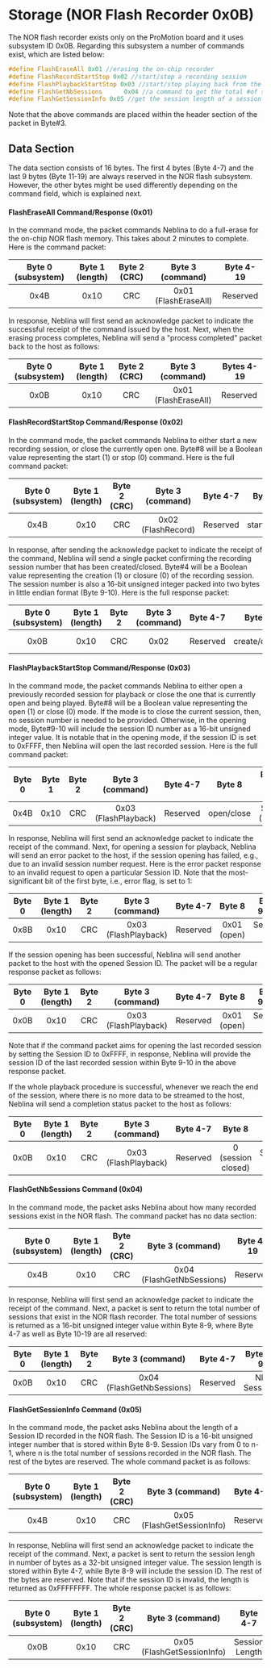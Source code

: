 # Storage (NOR Flash Recorder 0x0B)

The NOR flash recorder exists only on the ProMotion board and it uses subsystem ID 0x0B. Regarding this subsystem a number of commands exist, which are listed below:

```c 
#define FlashEraseAll 0x01 //erasing the on-chip recorder
#define FlashRecordStartStop 0x02 //start/stop a recording session
#define FlashPlaybackStartStop 0x03 //start/stop playing back from the recorder
#define FlashGetNbSessions		0x04 //a command to get the total #of sessions in the NOR flash, i.e., n
#define FlashGetSessionInfo	0x05 //get the session length of a session ID. IDs start from 0 to n-1
```

Note that the above commands are placed within the header section of the packet in Byte#3.

## Data Section
The data section consists of 16 bytes. The first 4 bytes (Byte 4-7) and the last 9 bytes (Byte 11-19) are always reserved in the NOR flash subsystem. However, the other bytes might be used differently depending on the command field, which is explained next.

#### FlashEraseAll Command/Response (0x01)
In the command mode, the packet commands Neblina to do a full-erase for the on-chip NOR flash memory. This takes about 2 minutes to complete. Here is the command packet:

| Byte 0 (subsystem) | Byte 1 (length) | Byte 2 (CRC) |  Byte 3 (command)  |Byte 4-19|
|:------------------:|:---------------:|:------------:|:------------------:|:-------:|
|        0x4B        |       0x10      |      CRC     |0x01 (FlashEraseAll)|Reserved |

In response, Neblina will first send an acknowledge packet to indicate the successful receipt of the command issued by the host. Next, when the erasing process completes, Neblina will send a "process completed" packet back to the host as follows:

| Byte 0 (subsystem) | Byte 1 (length) | Byte 2 (CRC) |  Byte 3 (command)  | Bytes 4-19 |
|:------------------:|:---------------:|:------------:|:------------------:|------------|
|        0x0B        |       0x10      |      CRC     |0x01 (FlashEraseAll)|  Reserved  |


#### FlashRecordStartStop Command/Response (0x02)
In the command mode, the packet commands Neblina to either start a new recording session, or close the currently open one. Byte#8 will be a Boolean value representing the start (1) or stop (0) command. Here is the full command packet:

| Byte 0 (subsystem) | Byte 1 (length) | Byte 2 (CRC) | Byte 3 (command) |Byte 4-7|  Byte 8  | Bytes 9-19 |
|:------------------:|:---------------:|:------------:|:----------------:|:------:|:--------:|------------|
|        0x4B        |       0x10      |      CRC     |0x02 (FlashRecord)|Reserved|start/stop|  Reserved  |

In response, after sending the acknowledge packet to indicate the receipt of the command, Neblina will send a single packet confirming the recording session number that has been created/closed. Byte#4 will be a Boolean value representing the creation (1) or closure (0) of the recording session. The session number is also a 16-bit unsigned integer packed into two bytes in little endian format (Byte 9-10). Here is the full response packet:

|Byte 0 (subsystem)|Byte 1 (length)|Byte 2|Byte 3 (command)| Byte 4-7 |   Byte 8   |Byte 9-10 |Bytes 11-19|
|:----------------:|:-------------:|:----:|:--------------:|:--------:|:----------:|:--------:|:---------:|
|       0x0B       |      0x10     | CRC  |      0x02      | Reserved |create/close|Session ID|  Reserved |

#### FlashPlaybackStartStop Command/Response (0x03)
In the command mode, the packet commands Neblina to either open a previously recorded session for playback or close the one that is currently open and being played. Byte#8 will be a Boolean value representing the open (1) or close (0) mode. If the mode is to close the current session, then, no session number is needed to be provided. Otherwise, in the opening mode, Byte#9-10 will include the session ID number as a 16-bit unsigned integer value. It is notable that in the opening mode, if the session ID is set to 0xFFFF, then Neblina will open the last recorded session. Here is the full command packet:

| Byte 0 | Byte 1 |Byte 2|  Byte 3 (command)  |Byte 4-7|  Byte 8  |Byte 9-10 (open mode)|Bytes 11-19|
|:------:|:------:|:----:|:------------------:|:------:|:--------:|:-------------------:|:---------:|
|  0x4B  |  0x10  | CRC  |0x03 (FlashPlayback)|Reserved|open/close|Session ID (Byte#8=1)| Reserved  |

In response, Neblina will first send an acknowledge packet to indicate the receipt of the command. Next, for opening a session for playback, Neblina will send an error packet to the host, if the session opening has failed, e.g., due to an invalid session number request. Here is the error packet response to an invalid request to open a particular Session ID. Note that the most-significant bit of the first byte, i.e., error flag, is set to 1:

| Byte 0 | Byte 1 (length) |Byte 2|  Byte 3 (command)  |Byte 4-7|   Byte 8  |Byte 9-10 |Bytes 11-19|
|:------:|:---------------:|:----:|:------------------:|:------:|:---------:|:--------:|:---------:|
|  0x8B  |       0x10      | CRC  |0x03 (FlashPlayback)|Reserved|0x01 (open)|Session ID| Reserved  |

If the session opening has been successful, Neblina will send another packet to the host with the opened Session ID. The packet will be a regular response packet as follows:

| Byte 0 | Byte 1 (length) |Byte 2|  Byte 3 (command)  |Byte 4-7|   Byte 8  |Byte 9-10 |Bytes 11-19|
|:------:|:---------------:|:----:|:------------------:|:------:|:---------:|:--------:|:---------:|
|  0x0B  |       0x10      | CRC  |0x03 (FlashPlayback)|Reserved|0x01 (open)|Session ID| Reserved  |

Note that if the command packet aims for opening the last recorded session by setting the Session ID to 0xFFFF, in response, Neblina will provide the session ID of the last recorded session within Byte 9-10 in the above response packet.

If the whole playback procedure is successful, whenever we reach the end of the session, where there is no more data to be streamed to the host, Neblina will send a completion status packet to the host as follows:

| Byte 0 | Byte 1 (length) |Byte 2|  Byte 3 (command)  |Byte 4-7|      Byte 8      |Byte 9-10 |Bytes 11-19 |
|:------:|:---------------:|:----:|:------------------:|:------:|:----------------:|:--------:|:----------:|
|  0x0B  |       0x10      | CRC  |0x03 (FlashPlayback)|Reserved|0 (session closed)|Session ID|  Reserved  |

#### FlashGetNbSessions Command (0x04)
In the command mode, the packet asks Neblina about how many recorded sessions exist in the NOR flash. The command packet has no data section:

| Byte 0 (subsystem) | Byte 1 (length) | Byte 2 (CRC) |     Byte 3 (command)    |Byte 4-19|
|:------------------:|:---------------:|:------------:|:-----------------------:|:-------:|
|        0x4B        |       0x10      |      CRC     |0x04 (FlashGetNbSessions)|Reserved |

In response, Neblina will first send an acknowledge packet to indicate the receipt of the command. Next, a packet is sent to return the total number of sessions that exist in the NOR flash recorder. The total number of sessions is returned as a 16-bit unsigned integer value within Byte 8-9, where Byte 4-7 as well as Byte 10-19 are all reserved:

| Byte 0 | Byte 1 (length) |Byte 2|     Byte 3 (command)    |Byte 4-7| Byte 8-9  |Bytes 10-19|
|:------:|:---------------:|:----:|:-----------------------:|:------:|:---------:|:---------:|
|  0x0B  |       0x10      | CRC  |0x04 (FlashGetNbSessions)|Reserved|Nb Sessions| Reserved  |

#### FlashGetSessionInfo Command (0x05)
In the command mode, the packet asks Neblina about the length of a Session ID recorded in the NOR flash. The Session ID is a 16-bit unsigned integer number that is stored within Byte 8-9. Session IDs vary from 0 to n-1, where n is the total number of sessions recorded in the NOR flash. The rest of the bytes are reserved. The whole command packet is as follows:

| Byte 0 (subsystem) | Byte 1 (length) | Byte 2 (CRC) |     Byte 3 (command)     |Byte 4-7| Byte 8-9 |Byte 10-19|
|:------------------:|:---------------:|:------------:|:------------------------:|:------:|:--------:|:--------:|
|        0x4B        |       0x10      |      CRC     |0x05 (FlashGetSessionInfo)|Reserved|Session ID| Reserved |

In response, Neblina will first send an acknowledge packet to indicate the receipt of the command. Next, a packet is sent to return the session lengh in number of bytes as a 32-bit unsigned integer value. The session length is stored within Byte 4-7, while Byte 8-9 will include the session ID. The rest of the bytes are reserved. Note that if the session ID is invalid, the length is returned as 0xFFFFFFFF. The whole response packet is as follows:

| Byte 0 (subsystem) | Byte 1 (length) | Byte 2 (CRC) |     Byte 3 (command)     |   Byte 4-7   | Byte 8-9 |Byte 10-19|
|:------------------:|:---------------:|:------------:|:------------------------:|:------------:|:--------:|:--------:|
|        0x0B        |       0x10      |      CRC     |0x05 (FlashGetSessionInfo)|Session Length|Session ID| Reserved |




